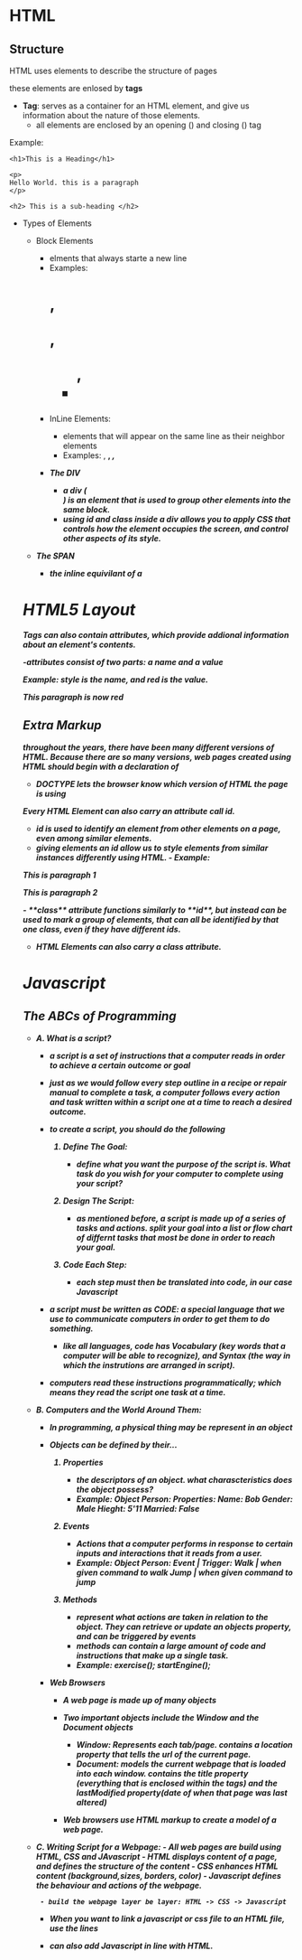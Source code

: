# HTML

## Structure

HTML uses elements to describe the structure of pages

these elements are enlosed by **tags**

- **Tag**: serves as a container for an HTML element, and give us information about the nature of those elements.
  - all elements are enclosed by an opening (<tag>) and closing (</tag>) tag

Example:

<html>
    <body>

    <h1>This is a Heading</h1>

    <p>
    Hello World. this is a paragraph
    </p>

    <h2> This is a sub-heading </h2>

- Types of Elements

  - Block Elements
    - elments that always starte a new line
    - Examples: <h1> , <p>, <ul>, <li>
  - InLine Elements:

    - elements that will appear on the same line as their neighbor elements
    - Examples: <a> , <b> , <em>, <img>

  - The DIV
    - a **div** (<div> </div>) is an element that is used to group other elements into the same block.
    - using **id** and **class** inside a div allows you to apply CSS that controls how the element occupies the screen, and control other aspects of its style.

- The SPAN
  - the inline equivilant of a <div>

# HTML5 Layout

</body>
    
</html>

Tags can also contain **attributes**, which provide addional information
about an element's contents.

-attributes consist of two parts: a _name_ and a _value_

Example: **style** is the name, and **red** is the value.

<p style = "red"> This paragraph is now red<p>

## Extra Markup

throughout the years, there have been many different versions of HTML.
Because there are so many versions, web pages created using HTML
should begin with a declaration of _<DOCTYPE>_

- DOCTYPE lets the browser know which version of HTML the page is using

Every HTML Element can also carry an attribute call _id_.

- **id** is used to identify an element from other elements on a page, even
  among similar elements.
- giving elements an id allow us to style elements from similar instances differently using HTML. - Example:
<html>
<body>
   <p id = "para1"> This is paragraph 1 </p>
   <p id = "para2"> This is paragraph 2</p>
   </body>
   </html>
- **class** attribute functions similarly to **id**, but instead can be used
  to mark a group of elements, that can all be identified by that one class, even
  if they have different ids.

- HTML Elements can also carry a **class** attribute.

# Javascript

## The ABCs of Programming

- A. What is a script?

  - a script is a set of instructions that a computer reads in order to achieve a certain outcome or goal

  - just as we would follow every step outline in a recipe or repair manual to complete a task, a computer follows every action and task written within a script one at a time to reach a desired outcome.

  - to create a script, you should do the following

    1. Define The Goal:

       - define what you want the purpose of the script is. What task do you wish
         for your computer to complete using your script?

    2. Design The Script:

       - as mentioned before, a script is made up of a series of tasks and actions. split your goal into a list or flow chart of differnt tasks
         that most be done in order to reach your goal.

    3. Code Each Step:
       - each step must then be translated into code, in our case _Javascript_

  - a script must be written as _CODE_: a special language that we use to communicate computers in order to get them to do something.
    - like all languages, code has **Vocabulary** (key words that a computer will be able to recognize), and **Syntax** (the way in which the instrutions are arranged in script).
  - computers read these instructions **programmatically**; which means they read the script one task at a time.

- B. Computers and the World Around Them:

  - In programming, a physical thing may be represent in an **object**
  - Objects can be defined by their...

    1. Properties
       - the descriptors of an object. what charascteristics does the object possess?
       - Example:
         Object Person:
         Properties:
         Name: Bob
         Gender: Male
         Hieght: 5'11
         Married: False
    2. Events

       - Actions that a computer performs in response to certain inputs
         and interactions that it reads from a user.
       - Example:
         Object Person:
         Event | Trigger:
         Walk | when given command to walk
         Jump | when given command to jump

    3. Methods
       - represent what actions are taken in relation to the object. They can
         retrieve or update an objects property, and can be triggered by events
       - methods can contain a large amount of code and instructions that
         make up a single task.
       - Example:
         exercise();
         startEngine();

  - Web Browsers

    - A web page is made up of many objects
    - Two important objects include the **Window** and the **Document** objects

      - Window: Represents each tab/page. contains a _location_ property that tells
        the url of the current page.
      - Document: models the current webpage that is loaded into each window. contains
        the _title_ property (everything that is enclosed within the <title></title> tags)
        and the _lastModified_ property(date of when that page was last altered)

    - Web browsers use HTML markup to create a model of a web page.

- C. Writing Script for a Webpage: - All web pages are build using HTML, CSS and JAvascript - HTML displays content of a page, and defines the structure of the content - CSS enhances HTML content (background,sizes, borders, color) - Javascript defines the behaviour and actions of the webpage.

       - build the webpage layer be layer: HTML -> CSS -> Javascript

  - When you want to link a javascript or css file to an HTML file, use the lines
      <html> 
      <link rel = "stylesheet1" href = "css/stylesheet1.css"/>
      <script src = "js/javaconent.js"></script>
      </html>

  - can also add Javascript in line with HTML.
      <html>
          <script> 
              document.write('<h3> Welcome! </h3>');
          </script>
      </html>
